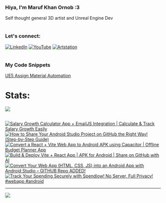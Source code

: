   ### Hiya, I'm Maruf Khan Ornob :3
  Self thought general 3D artist and Unreal Engine Dev<br><br>

### Let's connect:
[![LinkedIn](https://img.shields.io/badge/LinkedIn-%230077B5.svg?logo=linkedin&logoColor=white)](https://linkedin.com/in/ornobmk) [![YouTube](https://img.shields.io/badge/YouTube-%23FF0000.svg?logo=YouTube&logoColor=white)](https://youtube.com/@buggybug1) [![Artstation](https://img.shields.io/badge/Artstation-%2313B5EA.svg?logo=artstation&logoColor=white)](https://ornobmk.artstation.com/) <br><br>

### My Code Snippets

[UE5 Assign Material Automation](https://gist.github.com/marufx86/8299521b64e56783e67498a7212876c3)

<!--- # Daily Tools:
![Blender](https://img.shields.io/badge/blender-%23F5792A.svg?style=for-the-badge&logo=blender&logoColor=white) 
![Python](https://img.shields.io/badge/python-3670A0?style=for-the-badge&logo=python&logoColor=ffdd54)
![Unreal Engine](https://img.shields.io/badge/unrealengine-%23313131.svg?style=for-the-badge&logo=unrealengine&logoColor=white)
![C++](https://img.shields.io/badge/c++-%2300599C.svg?style=for-the-badge&logo=c%2B%2B&logoColor=white)
![Figma](https://img.shields.io/badge/figma-%23F24E1E.svg?style=for-the-badge&logo=figma&logoColor=white)
![Canva](https://img.shields.io/badge/Canva-%2300C4CC.svg?style=for-the-badge&logo=Canva&logoColor=white) 
![Adobe Photoshop](https://img.shields.io/badge/adobe%20photoshop-%2331A8FF.svg?style=for-the-badge&logo=adobe%20photoshop&logoColor=white)
![Adobe Premiere Pro](https://img.shields.io/badge/Adobe%20Premiere%20Pro-9999FF.svg?style=for-the-badge&logo=Adobe%20Premiere%20Pro&logoColor=white) -->

# Stats:
![](https://github-readme-stats.vercel.app/api/top-langs/?username=marufx86&theme=calm_pink&hide_border=true&include_all_commits=false&count_private=false&layout=compact)<br><br>

<!-- BEGIN YOUTUBE-CARDS -->
[![Salary Growth Calculator App + EmailJS Integration | Calculate & Track Salary Growth Easily](https://ytcards.demolab.com/?id=90VM3fTNU-E&title=Salary+Growth+Calculator+App+%2B+EmailJS+Integration+%7C+Calculate+%26+Track+Salary+Growth+Easily&lang=en&timestamp=1743960604&background_color=%230d1117&title_color=%23ffffff&stats_color=%23dedede&max_title_lines=1&width=250&border_radius=5 "Salary Growth Calculator App + EmailJS Integration | Calculate & Track Salary Growth Easily")](https://www.youtube.com/watch?v=90VM3fTNU-E)
[![How to Share Your Android Studio Project on GitHub the Right Way! (Step-by-Step Guide)](https://ytcards.demolab.com/?id=PFliqMt4PZw&title=How+to+Share+Your+Android+Studio+Project+on+GitHub+the+Right+Way%21+%28Step-by-Step+Guide%29&lang=en&timestamp=1743700502&background_color=%230d1117&title_color=%23ffffff&stats_color=%23dedede&max_title_lines=1&width=250&border_radius=5 "How to Share Your Android Studio Project on GitHub the Right Way! (Step-by-Step Guide)")](https://www.youtube.com/watch?v=PFliqMt4PZw)
[![Convert a React + Vite Web App to Android APK using Capacitor | Offline Budget Planner App](https://ytcards.demolab.com/?id=gRh4bSgg0fg&title=Convert+a+React+%2B+Vite+Web+App+to+Android+APK+using+Capacitor+%7C+Offline+Budget+Planner+App&lang=en&timestamp=1743300237&background_color=%230d1117&title_color=%23ffffff&stats_color=%23dedede&max_title_lines=1&width=250&border_radius=5 "Convert a React + Vite Web App to Android APK using Capacitor | Offline Budget Planner App")](https://www.youtube.com/watch?v=gRh4bSgg0fg)
[![Build & Deploy Vite + React App | APK for Android | Share on GitHub with AI](https://ytcards.demolab.com/?id=SsjwTVRwe9U&title=Build+%26+Deploy+Vite+%2B+React+App+%7C+APK+for+Android+%7C+Share+on+GitHub+with+AI&lang=en&timestamp=1743083212&background_color=%230d1117&title_color=%23ffffff&stats_color=%23dedede&max_title_lines=1&width=250&border_radius=5 "Build & Deploy Vite + React App | APK for Android | Share on GitHub with AI")](https://www.youtube.com/watch?v=SsjwTVRwe9U)
[![Convert Your Web App (HTML, CSS, JS) into an Android App with Android Studio – GITHUB Repo ADDED!](https://ytcards.demolab.com/?id=FI2z1cR_3J8&title=Convert+Your+Web+App+%28HTML%2C+CSS%2C+JS%29+into+an+Android+App+with+Android+Studio+%E2%80%93+GITHUB+Repo+ADDED%21&lang=en&timestamp=1742761894&background_color=%230d1117&title_color=%23ffffff&stats_color=%23dedede&max_title_lines=1&width=250&border_radius=5 "Convert Your Web App (HTML, CSS, JS) into an Android App with Android Studio – GITHUB Repo ADDED!")](https://www.youtube.com/watch?v=FI2z1cR_3J8)
[![Track Your Spending Securely with Spendlow! No Server, Full Privacy! #webapp #android](https://ytcards.demolab.com/?id=lD1ygvJWK78&title=Track+Your+Spending+Securely+with+Spendlow%21+No+Server%2C+Full+Privacy%21+%23webapp+%23android&lang=en&timestamp=1742600458&background_color=%230d1117&title_color=%23ffffff&stats_color=%23dedede&max_title_lines=1&width=250&border_radius=5 "Track Your Spending Securely with Spendlow! No Server, Full Privacy! #webapp #android")](https://www.youtube.com/watch?v=lD1ygvJWK78)
<!-- END YOUTUBE-CARDS -->


---
[![](https://visitcount.itsvg.in/api?id=marufx86&icon=1&color=0)](https://visitcount.itsvg.in)

<!-- Proudly created with GPRM ( https://gprm.itsvg.in ) -->
